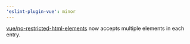 ```yaml
---
'eslint-plugin-vue': minor
---
```


[vue/no-restricted-html-elements](https://eslint.vuejs.org/rules/no-restricted-html-elements.html) now accepts multiple elements in each entry.

